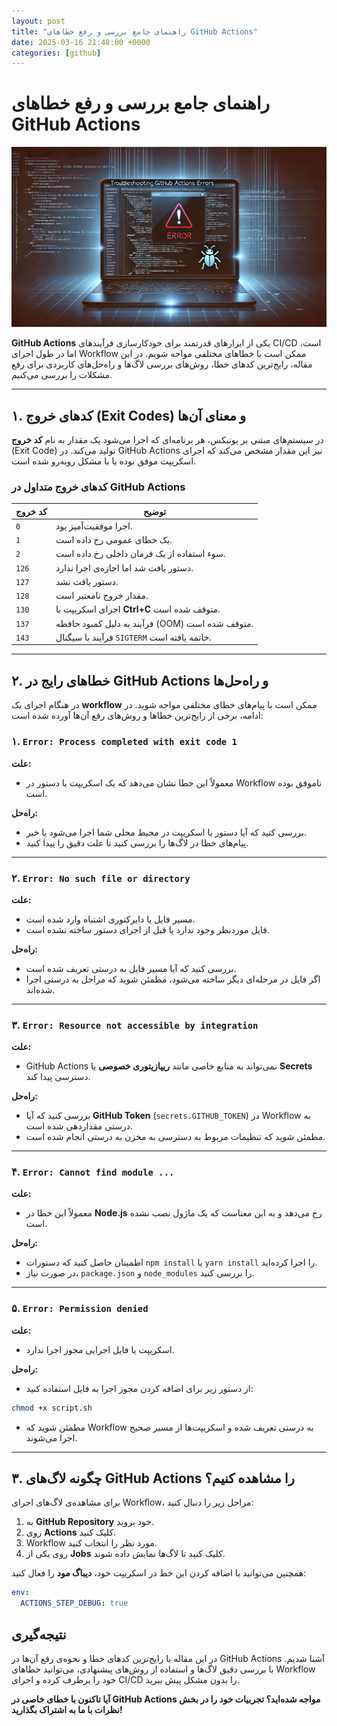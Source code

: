 ```yaml
---
layout: post
title: "راهنمای جامع بررسی و رفع خطاهای GitHub Actions"
date: 2025-03-16 21:48:00 +0000
categories: [github]
---
```

# راهنمای جامع بررسی و رفع خطاهای GitHub Actions
![باگ یا خطا در گیت هاب اکشن ](/img/file-RMbqPBjnwpRYsZXiYAXvGE.webp)

**GitHub Actions** یکی از ابزارهای قدرتمند برای خودکارسازی فرآیندهای CI/CD است، اما در طول اجرای Workflow ممکن است با خطاهای مختلفی مواجه شویم. در این مقاله، رایج‌ترین کدهای خطا، روش‌های بررسی لاگ‌ها و راه‌حل‌های کاربردی برای رفع مشکلات را بررسی می‌کنیم.

---

## ۱. کدهای خروج (Exit Codes) و معنای آن‌ها

در سیستم‌های مبتنی بر یونیکس، هر برنامه‌ای که اجرا می‌شود یک مقدار به نام **کد خروج** (Exit Code) تولید می‌کند. در GitHub Actions نیز این مقدار مشخص می‌کند که اجرای اسکریپت موفق بوده یا با مشکل روبه‌رو شده است.

### کدهای خروج متداول در GitHub Actions

| کد خروج | توضیح |
|---------|----------|
| `0` | اجرا موفقیت‌آمیز بود. |
| `1` | یک خطای عمومی رخ داده است. |
| `2` | سوء استفاده از یک فرمان داخلی رخ داده است. |
| `126` | دستور یافت شد اما اجازه‌ی اجرا ندارد. |
| `127` | دستور یافت نشد. |
| `128` | مقدار خروج نامعتبر است. |
| `130` | اجرای اسکریپت با **Ctrl+C** متوقف شده است. |
| `137` | فرآیند به دلیل کمبود حافظه (OOM) متوقف شده است. |
| `143` | فرآیند با سیگنال `SIGTERM` خاتمه یافته است. |

---

## ۲. خطاهای رایج در GitHub Actions و راه‌حل‌ها

در هنگام اجرای یک **workflow** ممکن است با پیام‌های خطای مختلفی مواجه شوید. در ادامه، برخی از رایج‌ترین خطاها و روش‌های رفع آن‌ها آورده شده است:

### ۱. `Error: Process completed with exit code 1`

**علت:**
- معمولاً این خطا نشان می‌دهد که یک اسکریپت یا دستور در Workflow ناموفق بوده است.

**راه‌حل:**
- بررسی کنید که آیا دستور یا اسکریپت در محیط محلی شما اجرا می‌شود یا خیر.
- پیام‌های خطا در لاگ‌ها را بررسی کنید تا علت دقیق را پیدا کنید.

---

### ۲. `Error: No such file or directory`

**علت:**
- مسیر فایل یا دایرکتوری اشتباه وارد شده است.
- فایل موردنظر وجود ندارد یا قبل از اجرای دستور ساخته نشده است.

**راه‌حل:**
- بررسی کنید که آیا مسیر فایل به درستی تعریف شده است.
- اگر فایل در مرحله‌ای دیگر ساخته می‌شود، مطمئن شوید که مراحل به درستی اجرا شده‌اند.

---

### ۳. `Error: Resource not accessible by integration`

**علت:**
- GitHub Actions نمی‌تواند به منابع خاصی مانند **ریپازیتوری خصوصی** یا **Secrets** دسترسی پیدا کند.

**راه‌حل:**
- بررسی کنید که آیا **GitHub Token** (`secrets.GITHUB_TOKEN`) در Workflow به درستی مقداردهی شده است.
- مطمئن شوید که تنظیمات مربوط به دسترسی به مخزن به درستی انجام شده است.

---

### ۴. `Error: Cannot find module ...`

**علت:**
- معمولاً این خطا در **Node.js** رخ می‌دهد و به این معناست که یک ماژول نصب نشده است.

**راه‌حل:**
- اطمینان حاصل کنید که دستورات `npm install` یا `yarn install` را اجرا کرده‌اید.
- در صورت نیاز، `package.json` و `node_modules` را بررسی کنید.

---

### ۵. `Error: Permission denied`

**علت:**
- اسکریپت یا فایل اجرایی مجوز اجرا ندارد.

**راه‌حل:**
- از دستور زیر برای اضافه کردن مجوز اجرا به فایل استفاده کنید:

```bash
chmod +x script.sh
```

- مطمئن شوید که Workflow به درستی تعریف شده و اسکریپت‌ها از مسیر صحیح اجرا می‌شوند.

---

## ۳. چگونه لاگ‌های GitHub Actions را مشاهده کنیم؟

برای مشاهده‌ی لاگ‌های اجرای Workflow، مراحل زیر را دنبال کنید:

1. به **GitHub Repository** خود بروید.
2. روی **Actions** کلیک کنید.
3. Workflow مورد نظر را انتخاب کنید.
4. روی یکی از **Jobs** کلیک کنید تا لاگ‌ها نمایش داده شوند.

همچنین می‌توانید با اضافه کردن این خط در اسکریپت خود، **دیباگ مود** را فعال کنید:

```yaml
env:
  ACTIONS_STEP_DEBUG: true
```

## نتیجه‌گیری

در این مقاله با رایج‌ترین کدهای خطا و نحوه‌ی رفع آن‌ها در GitHub Actions آشنا شدیم. با بررسی دقیق لاگ‌ها و استفاده از روش‌های پیشنهادی، می‌توانید خطاهای Workflow خود را برطرف کرده و اجرای CI/CD را بدون مشکل پیش ببرید.

**آیا تاکنون با خطای خاصی در GitHub Actions مواجه شده‌اید؟ تجربیات خود را در بخش نظرات با ما به اشتراک بگذارید!**


<script type="application/ld+json">
{
  "@context": "https://schema.org",
  "@type": "QAPage",
  "mainEntity": [
    {
      "@type": "Question",
      "name": "چگونه ارورهای GitHub Actions را رفع کنیم؟",
      "text": "در هنگام اجرای GitHub Actions ممکن است با انواع مختلفی از خطاها مواجه شوید. چگونه می‌توان این مشکلات را حل کرد؟",
      "answerCount": 1,
      "acceptedAnswer": {
        "@type": "Answer",
        "text": "برای رفع ارورهای GitHub Actions، ابتدا باید لاگ‌های اجرای فرآیند را بررسی کنید. همچنین، از مستندات رسمی GitHub برای حل مشکلات رایج استفاده کنید. برخی از خطاهای متداول شامل عدم دسترسی به توکن، پیکربندی اشتباه YAML و مشکلات مربوط به دسترسی به مخزن هستند."
      }
    },
    {
      "@type": "Question",
      "name": "چرا GitHub Action من اجرا نمی‌شود؟",
      "text": "گاهی اوقات GitHub Action پس از push تغییرات اجرا نمی‌شود. چه دلایلی ممکن است باعث این مشکل شود؟",
      "answerCount": 1,
      "acceptedAnswer": {
        "@type": "Answer",
        "text": "دلایل زیادی برای اجرا نشدن GitHub Action وجود دارد. ممکن است event به درستی تنظیم نشده باشد (مثلاً فقط روی `push` اجرا شود ولی شما `pull_request` را انتظار داشته باشید). همچنین، ممکن است فایل YAML دارای خطا باشد یا workflow از دسترسی‌های لازم برخوردار نباشد."
      }
    },
    {
      "@type": "Question",
      "name": "چگونه می‌توان در GitHub Actions از secretها استفاده کرد؟",
      "text": "برای ذخیره و استفاده از اطلاعات حساس مانند توکن‌ها در GitHub Actions، چه روشی پیشنهاد می‌شود؟",
      "answerCount": 1,
      "acceptedAnswer": {
        "@type": "Answer",
        "text": "برای استفاده از secretها در GitHub Actions، می‌توانید از قسمت Settings → Secrets مخزن خود مقدارهای حساس را اضافه کنید. سپس در فایل YAML با `${{ secrets.YOUR_SECRET_NAME }}` از آنها استفاده کنید. این روش امنیت داده‌های حساس را حفظ می‌کند."
      }
    }
  ]
}
</script>
